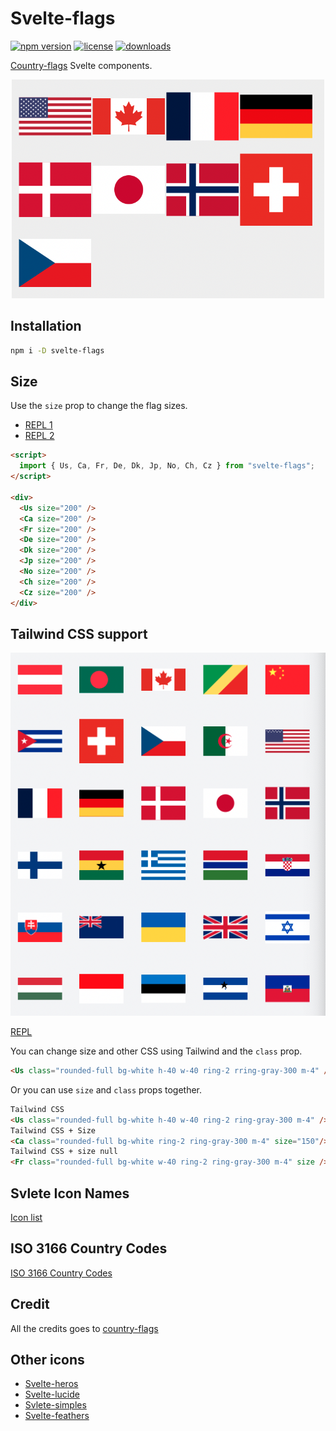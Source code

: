 # Svelte-flags

[![npm version](https://badgen.net/npm/v/svelte-flags)](https://www.npmjs.com/package/svelte-flags)
[![license](https://badgen.net/npm/license/svelte-flags)](https://github.com/shinokada/svelte-flags/blob/main/LICENSE)
[![downloads](https://badgen.net/npm/dm/svelte-flags)](https://github.com/shinokada/svelte-flags)

[Country-flags](https://github.com/hampusborgos/country-flags) Svelte components.

<p align="center">
<img width="500" src="https://raw.githubusercontent.com/shinokada/svelte-flags/main/static/images/flag1.png" />
</p>

## Installation

```sh
npm i -D svelte-flags
```

## Size

Use the `size` prop to change the flag sizes.

- [REPL 1](https://svelte.dev/repl/445d2bd2211a4386b5cba3953d8f9fbd?version=3.47.0)
- [REPL 2](https://svelte.dev/repl/445d2bd2211a4386b5cba3953d8f9fbd?version=3.47.0)

```html
<script>
  import { Us, Ca, Fr, De, Dk, Jp, No, Ch, Cz } from "svelte-flags";
</script>

<div>
  <Us size="200" />
  <Ca size="200" />
  <Fr size="200" />
  <De size="200" />
  <Dk size="200" />
  <Jp size="200" />
  <No size="200" />
  <Ch size="200" />
  <Cz size="200" />
</div>
```

## Tailwind CSS support

<p align="center">
<img src="https://raw.githubusercontent.com/shinokada/svelte-flags/main/static/images/flag3.png" />
</p>

[REPL](https://svelte.dev/repl/7611e8f78f3847d4bb89f7e0179ce3d9?version=3.47.0)

You can change size and other CSS using Tailwind and the `class` prop.

```html
<Us class="rounded-full bg-white h-40 w-40 ring-2 rring-gray-300 m-4" />
```

Or you can use `size` and `class` props together.

```html
Tailwind CSS
<Us class="rounded-full bg-white h-40 w-40 ring-2 ring-gray-300 m-4" />
Tailwind CSS + Size
<Ca class="rounded-full bg-white ring-2 ring-gray-300 m-4" size="150"/>
Tailwind CSS + size null
<Fr class="rounded-full bg-white w-40 ring-2 ring-gray-300 m-4" size />
```

## Svlete Icon Names

[Icon list](https://github.com/shinokada/svelte-flags/blob/main/flags.md)

## ISO 3166 Country Codes

[ISO 3166 Country Codes](https://github.com/shinokada/svelte-flags/blob/main/iso-3166-country-codes.md)


## Credit

All the credits goes to [country-flags](https://github.com/hampusborgos/country-flags)

## Other icons

- [Svelte-heros](https://github.com/shinokada/svelte-heros)
- [Svelte-lucide](https://github.com/shinokada/svelte-lucide)
- [Svlete-simples](https://github.com/shinokada/svelte-simples)
- [Svelte-feathers](https://github.com/shinokada/svelte-feathers)
